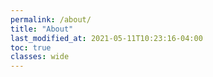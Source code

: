 ```yaml
---
permalink: /about/
title: "About"
last_modified_at: 2021-05-11T10:23:16-04:00
toc: true
classes: wide
---
```

